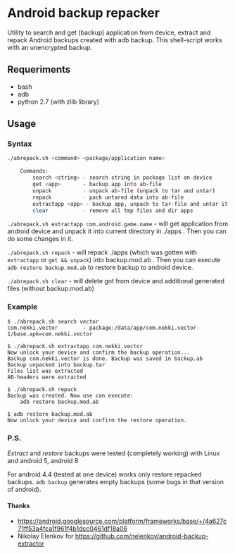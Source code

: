 # Android backup repacker
Utility to search and get (backup) application from device, extract and repack Android backups created with adb backup.
This shell-script works with an unencrypted backup.

## Requeriments
- bash
- adb
- python 2.7 (with zlib library)

## Usage
### Syntax
```bash
./abrepack.sh <command> <package/application name>

	Commands:
		search <string> - search string in package list on device
		get <app>       - backup app into ab-file
		unpack          - unpack ab-file (unpack to tar and untar)
		repack          - pack untared data into ab-file
		extractapp <app> - backup app, unpack to tar-file and untar it
		clear           - remove all tmp files and dir apps

```

`./abrepack.sh extractapp com.android.game.name` - will get application from android device and unpack it into current directory in ./apps . Then you can do some changes in it.

`./abrepack.sh repack` - will repack ./apps (which was gotten with `extractapp` or `get && unpack`) into backup.mod.ab . Then you can execute `adb restore backup.mod.ab` to restore backup to android device.

`./abrepack.sh clear` - will delete got from device and additional generated files (without backup.mod.ab)


### Example
```
$ ./abrepack.sh search vector
com.nekki.vector		- package:/data/app/com.nekki.vector-1/base.apk=com.nekki.vector

$ ./abrepack.sh extractapp com.nekki.vector
Now unlock your device and confirm the backup operation...
Backup com.nekki.vector is done. Backup was saved in backup.ab
Backup unpacked into backup.tar
Files list was extracted
AB-headers were extracted

$ ./abrepack.sh repack
Backup was created. Now use can execute:
    adb restore backup.mod.ab

$ adb restore backup.mod.ab
Now unlock your device and confirm the restore operation.

```

### P.S.
_Extract_ and _restore_ backups were tested (completely working) with Linux and android 5, android 8

For android 4.4 (tested at one device) works only restore repacked backups. `adb backup` generates empty backups (some bugs in that version of android).

#### Thanks
- https://android.googlesource.com/platform/frameworks/base/+/4a627c71ff53a4fca1f961f4b1dcc0461df18a06
- Nikolay Elenkov for https://github.com/nelenkov/android-backup-extractor
